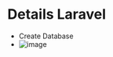 # Details Laravel
- Create Database 
- ![image](https://user-images.githubusercontent.com/57561468/120093049-269a3580-c135-11eb-8912-ac1c34e15cbd.png)

